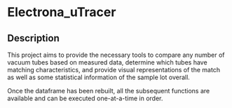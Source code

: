 # Electrona_uTracer

## Description
This project aims to provide the necessary tools to compare any number of vacuum tubes based on measured data, determine which tubes have matching characteristics, and provide visual representations of the match as well as some statistical information of the sample lot overall.

Once the dataframe has been rebuilt, all the subsequent functions are available and can be executed one-at-a-time in order.
